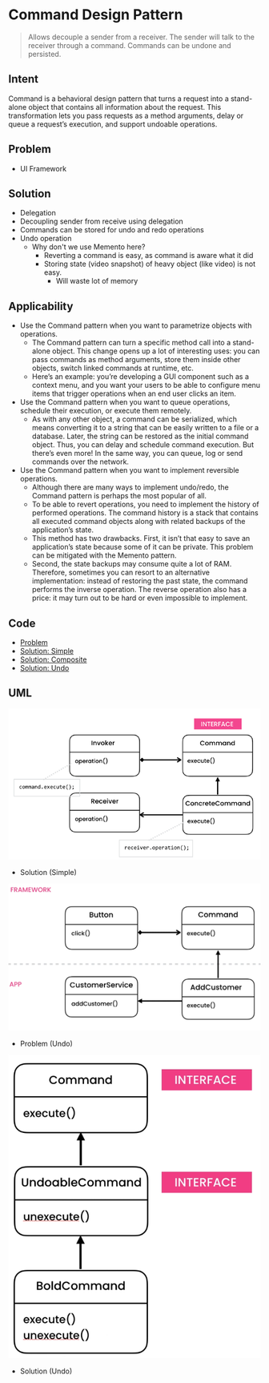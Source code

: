 # Command Design Pattern

> Allows decouple a sender from a receiver. The sender will talk to the receiver through a command. Commands can be undone and persisted.

## Intent

Command is a behavioral design pattern that turns a request into a stand-alone object that contains all information
about the request. This transformation lets you pass requests as a method arguments, delay or queue a request’s
execution, and support undoable operations.

## Problem

- UI Framework

## Solution

- Delegation
- Decoupling sender from receive using delegation
- Commands can be stored for undo and redo operations
- Undo operation
    - Why don't we use Memento here?
        - Reverting a command is easy, as command is aware what it did
        - Storing state (video snapshot) of heavy object (like video) is not easy.
            - Will waste lot of memory

## Applicability

- Use the Command pattern when you want to parametrize objects with operations.
    - The Command pattern can turn a specific method call into a stand-alone object. This change opens up a lot of
      interesting uses: you can pass commands as method arguments, store them inside other objects, switch linked
      commands at runtime, etc.
    - Here’s an example: you’re developing a GUI component such as a context menu, and you want your users to be able to
      configure menu items that trigger operations when an end user clicks an item.
- Use the Command pattern when you want to queue operations, schedule their execution, or execute them remotely.
    - As with any other object, a command can be serialized, which means converting it to a string that can be easily
      written to a file or a database. Later, the string can be restored as the initial command object. Thus, you can
      delay and schedule command execution. But there’s even more! In the same way, you can queue, log or send commands
      over the network.
- Use the Command pattern when you want to implement reversible operations.
    - Although there are many ways to implement undo/redo, the Command pattern is perhaps the most popular of all.
    - To be able to revert operations, you need to implement the history of performed operations. The command history is
      a stack that contains all executed command objects along with related backups of the application’s state.
    - This method has two drawbacks. First, it isn’t that easy to save an application’s state because some of it can be
      private. This problem can be mitigated with the Memento pattern.
    - Second, the state backups may consume quite a lot of RAM. Therefore, sometimes you can resort to an alternative
      implementation: instead of restoring the past state, the command performs the inverse operation. The reverse
      operation also has a price: it may turn out to be hard or even impossible to implement.

## Code

- [Problem](./src/main/java/com/rohan/dp/command/problem)
- [Solution: Simple](src/main/java/com/rohan/dp/command/solution/ex1/simple)
- [Solution: Composite](src/main/java/com/rohan/dp/command/solution/ex1/composite)
- [Solution: Undo](src/main/java/com/rohan/dp/command/solution/ex1/undo)

## UML

![uml](assets/command-dp-uml.png)

- Solution (Simple)

![s1](assets/command-dp-solution-ex1-uml.png)

- Problem (Undo)

![s1](assets/command-dp-problem-ex1_3-uml.png)

- Solution (Undo)


